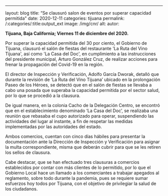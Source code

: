 ﻿---
layout: blog
title:  “Se clausuró salon de eventos por superar capacidad permitida"
date:   2020-12-11
categories: tijuana
permalink: /:categories/:title:output_ext
image: /img/cnr/
alt: 
autor: 
 
**Tijuana, Baja California; Viernes 11 de diciembre del 2020.**


Por superar la capacidad permitida del 30 por ciento, el Gobierno de Tijuana, clausuró el salón de fiestas del restaurante 'La Ruta del Vino Tijuana', así como 'La Casa del Doc', en cumplimiento a las instrucciones del presidente municipal, Arturo González Cruz, de realizar acciones para frenar la propagación del Covid-19 en la región.


El director de Inspección y Verificación, Adolfo García Dworak, detalló que durante la revisión de ‘La Ruta del Vino Tijuana’ ubicado en la prolongación Paseo de los Héroes, se detectó que en el salón de fiestas se llevaba a cabo una posada que superaba la capacidad permitida por el sector salud, por lo que se procedió a la clausura. 


De igual manera, en la colonia Cacho de la Delegación Centro, se encontró que en el establecimiento denominado ‘La Casa del Doc’, se realizaba una reunión que rebasaba el cupo autorizado para operar, suspendiendo las actividades del lugar al instante, a fin de respetar las medidas implementadas por las autoridades del estado.


Ambos comercios, cuentan con cinco días hábiles para presentar la documentación ante la Dirección de Inspección y Verificación para asignar la multa correspondiente, misma que deberán cubrir para que se les retiren los sellos de clausura.


Cabe destacar, que se han efectuado tres clausuras  a comercios establecidos por contar con más clientes de lo permitido, por lo que el Gobierno Local hace un llamado a los comerciantes a trabajar apegados al reglamento, sobre todo durante la pandemia, pues se requiere sumar esfuerzos hoy todos por Tijuana, con el objetivo de privilegiar la salud de los ciudadanos.